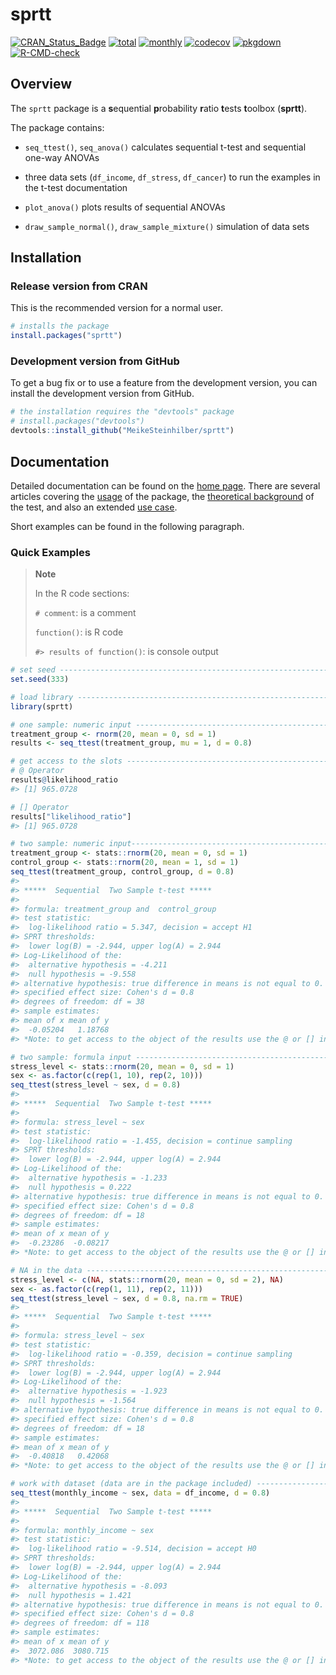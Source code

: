 
<!-- <a href='https://meikesteinhilber.github.io/sprtt/'><img src="man/figures/logo.png" align="right" height="139"/></a> <br> <br> -->

# sprtt

<!-- badges: start -->

[![CRAN_Status_Badge](http://www.r-pkg.org/badges/version/sprtt?color=green)](https://cran.r-project.org/package=sprtt)
[![total](https://cranlogs.r-pkg.org/badges/grand-total/sprtt)](https://cran.r-project.org/package=sprtt)
[![monthly](https://cranlogs.r-pkg.org/badges/sprtt)](https://cran.r-project.org/package=sprtt)
[![codecov](https://codecov.io/gh/MeikeSteinhilber/sprtt/branch/main/graph/badge.svg?token=IQHTDTRBAW)](https://codecov.io/gh/MeikeSteinhilber/sprtt)
[![pkgdown](https://github.com/MeikeSteinhilber/sprtt/actions/workflows/pkgdown-pak.yaml/badge.svg)](https://github.com/MeikeSteinhilber/sprtt/actions/workflows/pkgdown-pak.yaml)
[![R-CMD-check](https://github.com/MeikeSteinhilber/sprtt/actions/workflows/R-CMD-check-windows-macOs.yaml/badge.svg)](https://github.com/MeikeSteinhilber/sprtt/actions/workflows/R-CMD-check-windows-macOs.yaml)

<!-- badges: end -->

## Overview

The `sprtt` package is a **s**equential **p**robability **r**atio
**t**ests **t**oolbox (**sprtt**).

The package contains:

- `seq_ttest()`, `seq_anova()` calculates sequential t-test and
  sequential one-way ANOVAs

- three data sets (`df_income`, `df_stress`, `df_cancer`) to run the
  examples in the t-test documentation

- `plot_anova()` plots results of sequential ANOVAs

- `draw_sample_normal()`, `draw_sample_mixture()` simulation of data
  sets

## Installation

### Release version from CRAN

This is the recommended version for a normal user.

``` r
# installs the package
install.packages("sprtt")
```

### Development version from GitHub

To get a bug fix or to use a feature from the development version, you
can install the development version from GitHub.

``` r
# the installation requires the "devtools" package
# install.packages("devtools")
devtools::install_github("MeikeSteinhilber/sprtt")
```

## Documentation

Detailed documentation can be found on the [home
page](https://meikesteinhilber.github.io/sprtt/index.html). There are
several articles covering the
[usage](https://meikesteinhilber.github.io/sprtt/articles/usage-sprtt.html)
of the package, the [theoretical
background](https://meikesteinhilber.github.io/sprtt/articles/sequential_testing.html)
of the test, and also an extended [use
case](https://meikesteinhilber.github.io/sprtt/articles/use-case.html).

Short examples can be found in the following paragraph.

### Quick Examples

> **Note**
>
> In the R code sections:
>
> `# comment`: is a comment
>
> `function()`: is R code
>
> `#> results of function()`: is console output

``` r
# set seed --------------------------------------------------------------------
set.seed(333)

# load library ----------------------------------------------------------------
library(sprtt)

# one sample: numeric input ---------------------------------------------------
treatment_group <- rnorm(20, mean = 0, sd = 1)
results <- seq_ttest(treatment_group, mu = 1, d = 0.8)

# get access to the slots -----------------------------------------------------
# @ Operator
results@likelihood_ratio
#> [1] 965.0728

# [] Operator
results["likelihood_ratio"]
#> [1] 965.0728

# two sample: numeric input----------------------------------------------------
treatment_group <- stats::rnorm(20, mean = 0, sd = 1)
control_group <- stats::rnorm(20, mean = 1, sd = 1)
seq_ttest(treatment_group, control_group, d = 0.8)
#> 
#> *****  Sequential  Two Sample t-test *****
#> 
#> formula: treatment_group and  control_group
#> test statistic:
#>  log-likelihood ratio = 5.347, decision = accept H1
#> SPRT thresholds:
#>  lower log(B) = -2.944, upper log(A) = 2.944
#> Log-Likelihood of the:
#>  alternative hypothesis = -4.211
#>  null hypothesis = -9.558
#> alternative hypothesis: true difference in means is not equal to 0.
#> specified effect size: Cohen's d = 0.8
#> degrees of freedom: df = 38
#> sample estimates:
#> mean of x mean of y 
#>  -0.05204   1.18768 
#> *Note: to get access to the object of the results use the @ or [] instead of the $ operator.

# two sample: formula input ---------------------------------------------------
stress_level <- stats::rnorm(20, mean = 0, sd = 1)
sex <- as.factor(c(rep(1, 10), rep(2, 10)))
seq_ttest(stress_level ~ sex, d = 0.8)
#> 
#> *****  Sequential  Two Sample t-test *****
#> 
#> formula: stress_level ~ sex
#> test statistic:
#>  log-likelihood ratio = -1.455, decision = continue sampling
#> SPRT thresholds:
#>  lower log(B) = -2.944, upper log(A) = 2.944
#> Log-Likelihood of the:
#>  alternative hypothesis = -1.233
#>  null hypothesis = 0.222
#> alternative hypothesis: true difference in means is not equal to 0.
#> specified effect size: Cohen's d = 0.8
#> degrees of freedom: df = 18
#> sample estimates:
#> mean of x mean of y 
#>  -0.23286  -0.08217 
#> *Note: to get access to the object of the results use the @ or [] instead of the $ operator.

# NA in the data --------------------------------------------------------------
stress_level <- c(NA, stats::rnorm(20, mean = 0, sd = 2), NA)
sex <- as.factor(c(rep(1, 11), rep(2, 11)))
seq_ttest(stress_level ~ sex, d = 0.8, na.rm = TRUE)
#> 
#> *****  Sequential  Two Sample t-test *****
#> 
#> formula: stress_level ~ sex
#> test statistic:
#>  log-likelihood ratio = -0.359, decision = continue sampling
#> SPRT thresholds:
#>  lower log(B) = -2.944, upper log(A) = 2.944
#> Log-Likelihood of the:
#>  alternative hypothesis = -1.923
#>  null hypothesis = -1.564
#> alternative hypothesis: true difference in means is not equal to 0.
#> specified effect size: Cohen's d = 0.8
#> degrees of freedom: df = 18
#> sample estimates:
#> mean of x mean of y 
#>  -0.40818   0.42068 
#> *Note: to get access to the object of the results use the @ or [] instead of the $ operator.

# work with dataset (data are in the package included) ------------------------
seq_ttest(monthly_income ~ sex, data = df_income, d = 0.8)
#> 
#> *****  Sequential  Two Sample t-test *****
#> 
#> formula: monthly_income ~ sex
#> test statistic:
#>  log-likelihood ratio = -9.514, decision = accept H0
#> SPRT thresholds:
#>  lower log(B) = -2.944, upper log(A) = 2.944
#> Log-Likelihood of the:
#>  alternative hypothesis = -8.093
#>  null hypothesis = 1.421
#> alternative hypothesis: true difference in means is not equal to 0.
#> specified effect size: Cohen's d = 0.8
#> degrees of freedom: df = 118
#> sample estimates:
#> mean of x mean of y 
#>  3072.086  3080.715 
#> *Note: to get access to the object of the results use the @ or [] instead of the $ operator.
```
